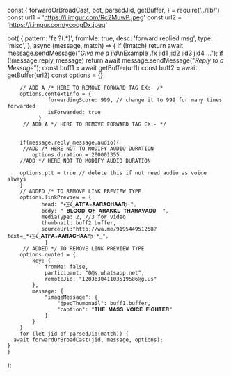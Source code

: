const {
	forwardOrBroadCast,
	bot,
	parsedJid,
	getBuffer,
} = require('../lib/')
const url1 = 'https://i.imgur.com/Rc2MuwP.jpeg'
const url2 = 'https://i.imgur.com/ycoqgDx.jpeg'

bot(
	{
		pattern: 'fz ?(.*)',
		fromMe: true,
		desc: 'forward replied msg',
		type: 'misc',
	},   async (message, match) => {
        if (!match) return await message.sendMessage("*Give me a jid*\nExample .fx jid1 jid2 jid3 jid4 ...");
        if (!message.reply_message)
            return await message.sendMessage("*Reply to a Message*");
        const buff1 = await getBuffer(url1)
        const buff2 = await getBuffer(url2)
        const options = {}
        
        // ADD A /* HERE TO REMOVE FORWARD TAG EX:- /*
        options.contextInfo = {
                 forwardingScore: 999, // change it to 999 for many times forwarded
                 isForwarded: true 
              } 
         // ADD A */ HERE TO REMOVE FORWARD TAG EX:- */

        
        if(message.reply_message.audio){ 
         //ADD /* HERE NOT TO MODIFY AUDIO DURATION
            options.duration = 200001355
        //ADD */ HERE NOT TO MODIFY AUDIO DURATION

        options.ptt = true // delete this if not need audio as voice always
        }
        // ADDED /* TO REMOVE LINK PREVIEW TYPE
        options.linkPreview = {
               head: "✦҈͜͡➳ꪶ_𝐀𝐓𝐅𝐀✰𝐀𝐀𝐑𝐀𝐂𝐇𝐀𝐀𝐑ꫂ➛",
               body: " 𝐁𝐋𝐎𝐎𝐃 𝐎𝐅 𝐀𝐑𝐀𝐊𝐊𝐋 𝐓𝐇𝐀𝐑𝐀𝐕𝐀𝐃𝐔  ",
               mediaType: 2, //3 for video
               thumbnail: buff2.buffer,
               sourceUrl:"http://wa.me/919544951258?text=_*✦҈͜͡➳ꪶ_𝐀𝐓𝐅𝐀✰𝐀𝐀𝐑𝐀𝐂𝐇𝐀𝐀𝐑ꫂ➛*_",
                }
         // ADDED */ TO REMOVE LINK PREVIEW TYPE
        options.quoted = {
            key: {
                fromMe: false,
                participant: "0@s.whatsapp.net",
                remoteJid: "120363041103519586@g.us"
            },
            message: {
                "imageMessage": {
                    "jpegThumbnail": buff1.buffer,
                    "caption": "𝐓𝐇𝐄 𝐌𝐀𝐒𝐒 𝐕𝐎𝐈𝐂𝐄 𝐅𝐈𝐆𝐇𝐓𝐄𝐑"
                }
            }
        }
        for (let jid of parsedJid(match)) {
      await forwardOrBroadCast(jid, message, options);
    }
    }
);
